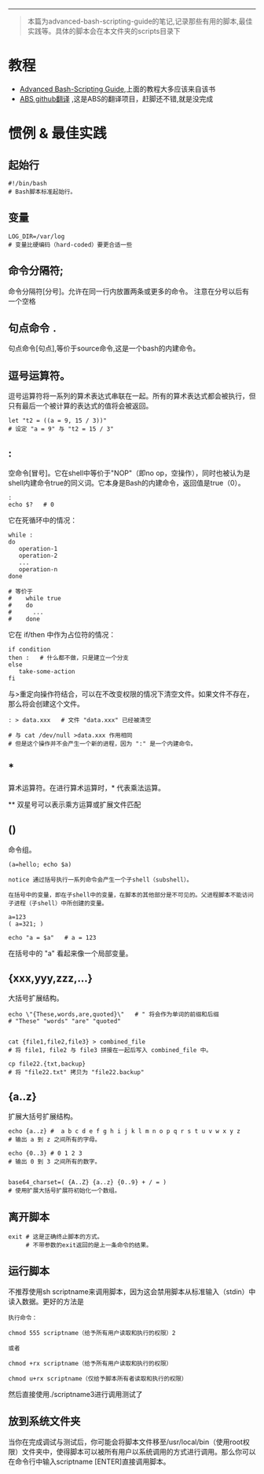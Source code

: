 
-----

> 本篇为advanced-bash-scripting-guide的笔记,记录那些有用的脚本,最佳实践等。具体的脚本会在本文件夹的scripts目录下

# 教程
- [Advanced Bash-Scripting Guide](http://tldp.org/LDP/abs/html/),上面的教程大多应该来自该书
- [ABS github翻译](https://imcmy.gitbooks.io/advanced-bash-scripting-guide-in-chinese/content/source/part1/01_shell_programming.html)
,这是ABS的翻译项目，赶脚还不错,就是没完成

# 惯例 & 最佳实践
## 起始行
```
#!/bin/bash
# Bash脚本标准起始行。
```

## 变量
```
LOG_DIR=/var/log
# 变量比硬编码（hard-coded）要更合适一些
```

## 命令分隔符;
命令分隔符[分号]。允许在同一行内放置两条或更多的命令。
注意在分号以后有一个空格

## 句点命令 `.`
句点命令[句点],等价于source命令,这是一个bash的内建命令。

## 逗号运算符。
逗号运算符将一系列的算术表达式串联在一起。所有的算术表达式都会被执行，但只有最后一个被计算的表达式的值将会被返回。
```
let "t2 = ((a = 9, 15 / 3))"
# 设定 "a = 9" 与 "t2 = 15 / 3"
```

## :

空命令[冒号]。它在shell中等价于"NOP"（即no op，空操作），同时也被认为是shell内建命令true的同义词。它本身是Bash的内建命令，返回值是true（0）。
```
:
echo $?   # 0
```
它在死循环中的情况：
```
while :
do
   operation-1
   operation-2
   ...
   operation-n
done

# 等价于
#    while true
#    do
#      ...
#    done
```
它在 if/then 中作为占位符的情况：
```
if condition
then :   # 什么都不做，只是建立一个分支
else
   take-some-action
fi
```

与>重定向操作符结合，可以在不改变权限的情况下清空文件。如果文件不存在，那么将会创建这个文件。
```
: > data.xxx   # 文件 "data.xxx" 已经被清空

# 与 cat /dev/null >data.xxx 作用相同
# 但是这个操作并不会产生一个新的进程，因为 ":" 是一个内建命令。
```

## *

算术运算符。在进行算术运算时，* 代表乘法运算。

** 双星号可以表示乘方运算或扩展文件匹配

## ()

命令组。
```
(a=hello; echo $a)

notice 通过括号执行一系列命令会产生一个子shell（subshell）。

在括号中的变量，即在子shell中的变量，在脚本的其他部分是不可见的。父进程脚本不能访问子进程（子shell）中所创建的变量。

a=123
( a=321; )

echo "a = $a"   # a = 123
```

在括号中的 "a" 看起来像一个局部变量。

## {xxx,yyy,zzz,...}

大括号扩展结构。
```
echo \"{These,words,are,quoted}\"   # " 将会作为单词的前缀和后缀
# "These" "words" "are" "quoted"


cat {file1,file2,file3} > combined_file
# 将 file1, file2 与 file3 拼接在一起后写入 combined_file 中。

cp file22.{txt,backup}
# 将 "file22.txt" 拷贝为 "file22.backup"
```
## {a..z}

扩展大括号扩展结构。
```
echo {a..z} #  a b c d e f g h i j k l m n o p q r s t u v w x y z
# 输出 a 到 z 之间所有的字母。

echo {0..3} # 0 1 2 3
# 输出 0 到 3 之间所有的数字。


base64_charset=( {A..Z} {a..z} {0..9} + / = )
# 使用扩展大括号扩展符初始化一个数组。
```

## 离开脚本
```
exit # 这是正确终止脚本的方式。
     # 不带参数的exit返回的是上一条命令的结果。
```

## 运行脚本
不推荐使用sh scriptname来调用脚本，因为这会禁用脚本从标准输入（stdin）中读入数据。更好的方法是
```
执行命令：

chmod 555 scriptname（给予所有用户读取和执行的权限）2

或者

chmod +rx scriptname（给予所有用户读取和执行的权限）

chmod u+rx scriptname（仅给予脚本所有者读取和执行的权限）
```

然后直接使用./scriptname3进行调用测试了

## 放到系统文件夹
当你在完成调试与测试后，你可能会将脚本文件移至/usr/local/bin（使用root权限）文件夹中，使得脚本可以被所有用户以系统调用的方式进行调用。那么你可以在命令行中输入scriptname [ENTER]直接调用脚本。
